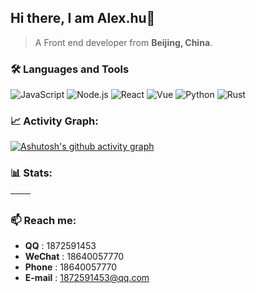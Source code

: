 ## Hi there, I am Alex.hu👋

> A Front end developer from **Beijing, China**.
> 
### 🛠️ Languages and Tools

![JavaScript](https://img.shields.io/badge/-JavaScript-F7DF1E?logo=javascript&logoColor=black&style=flat)
![Node.js](https://img.shields.io/badge/-Node.js-339933?logo=node.js&logoColor=white&style=flat)
![React](https://img.shields.io/badge/-React-61DAFB?logo=react&logoColor=black&style=flat)
![Vue](https://img.shields.io/badge/-Vue.js-4FC08D?logo=vue.js&logoColor=white&style=flat)
![Python](https://img.shields.io/badge/-Python-3776AB?logo=python&logoColor=white&style=flat)
![Rust](https://img.shields.io/badge/-Rust-000000?logo=rust&logoColor=white&style=flat)


### 📈 Activity Graph:

[![Ashutosh's github activity graph](https://github-readme-activity-graph.vercel.app/graph?username=Alex-huxiyang&theme=react-dark)](https://github.com/Alex-huxiyang/github-readme-activity-graph)

### 📊 Stats:

| <img align="center" src="https://github-readme-stats.vercel.app/api?username=Alex-huxiyang&show_icons=true&theme=buefy&hide_border=true" alt="" /> | <img align="center" src="https://github-readme-stats.vercel.app/api/top-langs/?username=Alex-huxiyang&layout=compact&theme=buefy&hide_border=true" alt="" /> |
| ----------------------------------------------------------------------------------------------------------------------------------------------- | --------------------------------------------------------------------------------------------------------------------------------------------------------- |
### 📫 Reach me:

- **QQ** : 1872591453
- **WeChat** : 18640057770
- **Phone** : 18640057770
- **E-mail** : 1872591453@qq.com

